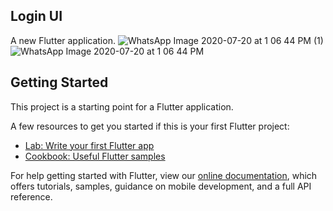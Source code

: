 ## Login UI


A new Flutter application.
![WhatsApp Image 2020-07-20 at 1 06 44 PM (1)](https://user-images.githubusercontent.com/66554769/87916469-1afbce00-ca91-11ea-9c31-80f24d2d9eaa.jpeg)
![WhatsApp Image 2020-07-20 at 1 06 44 PM](https://user-images.githubusercontent.com/66554769/87916474-1c2cfb00-ca91-11ea-98a7-3a6d5467e44a.jpeg)


## Getting Started

This project is a starting point for a Flutter application.

A few resources to get you started if this is your first Flutter project:

- [Lab: Write your first Flutter app](https://flutter.dev/docs/get-started/codelab)
- [Cookbook: Useful Flutter samples](https://flutter.dev/docs/cookbook)

For help getting started with Flutter, view our
[online documentation](https://flutter.dev/docs), which offers tutorials,
samples, guidance on mobile development, and a full API reference.
